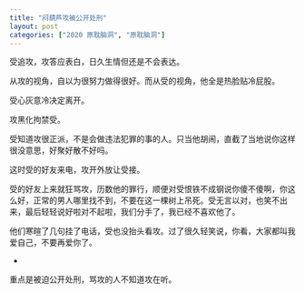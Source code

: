 ```yaml
---
title: "闷葫芦攻被公开处刑"
layout: post
categories: ["2020 原耽脑洞", "原耽脑洞"]
---
```

受追攻，攻答应表白，日久生情但还是不会表达。

从攻的视角，自以为很努力做得很好。而从受的视角，他全是热脸贴冷屁股。

受心灰意冷决定离开。

攻黑化拘禁受。

受知道攻很正派，不是会做违法犯罪的事的人。只当他胡闹，直截了当地说你这样很没意思，好聚好散不好吗。

这时受的好友来电，攻开外放让受接。

受的好友上来就狂骂攻，历数他的罪行，顺便对受恨铁不成钢说你傻不傻啊，你这么好，正常的男人哪里找不到，不要在这一棵树上吊死。受无言以对，也笑不出来，最后轻轻说好啦对不起啦，我们分手了，我已经不喜欢他了。

他们寒暄了几句挂了电话，受也没抬头看攻。过了很久轻笑说，你看，大家都叫我爱自己，不要再爱你了。

-

重点是被迫公开处刑，骂攻的人不知道攻在听。

